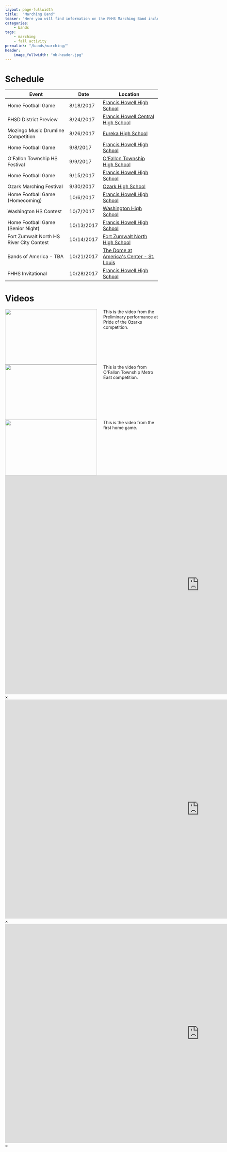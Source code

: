 ```yaml
---
layout: page-fullwidth
title:  "Marching Band"
teaser: "Here you will find information on the FHHS Marching Band including the schedule and videos."
categories:
    - bands
tags:
    - marching
    - fall activity
permalink: "/bands/marching/"
header:
    image_fullwidth: "mb-header.jpg"
---
```


# Schedule

Event | Date | Location
--- | --- | ---
Home Football Game | 8/18/2017 | [Francis Howell High School](https://www.google.com/maps/place/Francis+Howell+High+School/@38.7021906,-90.7164762,15z)
FHSD District Preview | 8/24/2017 | [Francis Howell Central High School](https://www.google.com/maps/place/Francis+Howell+North+High+School/@38.7618243,-90.5596178,15z)
Mozingo Music Drumline Competition | 8/26/2017 | [Eureka High School](https://www.google.com/maps/place/Eureka+High+School/@38.5155453,-90.6290997,15z)
Home Football Game | 9/8/2017 | [Francis Howell High School](https://www.google.com/maps/place/Francis+Howell+High+School/@38.7021906,-90.7164762,15z)
O'Fallon Township HS Festival | 9/9/2017 | [O'Fallon Township High School](https://www.google.com/maps/place/O'Fallon+Township+High+School/@38.5866357,-89.9013462,15z)
Home Football Game | 9/15/2017 | [Francis Howell High School](https://www.google.com/maps/place/Francis+Howell+High+School/@38.7021906,-90.7164762,15z)
Ozark Marching Festival | 9/30/2017 | [Ozark High School](https://www.google.com/maps/place/Ozark+High+School/@37.0318063,-93.2165775,15z)
Home Football Game (Homecoming) | 10/6/2017 | [Francis Howell High School](https://www.google.com/maps/place/Francis+Howell+High+School/@38.7021906,-90.7164762,15z)
Washington HS Contest | 10/7/2017 | [Washington High School](https://www.google.com/maps/place/Washington+High+School/@38.5479344,-91.0093225,15z)
Home Football Game (Senior Night) | 10/13/2017 | [Francis Howell High School](https://www.google.com/maps/place/Francis+Howell+High+School/@38.7021906,-90.7164762,15z)
Fort Zumwalt North HS River City Contest | 10/14/2017 | [Fort Zumwalt North High School](https://www.google.com/maps/place/North+High+School/@38.8198324,-90.6679017,15z)
Bands of America - TBA | 10/21/2017 | [The Dome at America's Center - St. Louis](https://www.google.com/maps/place/The+Dome+at+America's+Center/@38.6328287,-90.1885095,15z)
FHHS Invitational | 10/28/2017 | [Francis Howell High School](https://www.google.com/maps/place/Francis+Howell+High+School/@38.7021906,-90.7164762,15z)


# Videos
<div class="row">
  <div class="large-4 columns">
      <a href="#" data-reveal-id="videoModal1"><img src="https://i.ytimg.com/vi/D2EBdVEQKe0/hqdefault.jpg" width="303" height="182" alt=""/></a>
      This is the video from the Preliminary performance at Pride of the Ozarks competition.
  </div>
  <div class="large-4 columns">
      <a href="#" data-reveal-id="videoModal2"><img src="https://i.ytimg.com/vi/vjQ5kBxKHdE/maxresdefault.jpg" width="303" height="182" alt=""/></a>
      This is the video from O'Fallon Township Metro East competition.
  </div>
  <div class="large-4 columns">
      <a href="#" data-reveal-id="videoModal3"><img src="https://i.ytimg.com/vi/Pxw4wvZTcEY/hqdefault.jpg" width="303" height="182" alt=""/></a>
      This is the video from the first home game.
  </div>
</div>
<div id="videoModal1" class="reveal-modal large" data-reveal="">
  <div class="flex-video widescreen vimeo" style="display: block;">
    <iframe width="1280" height="720" src="http://www.youtube.com/embed/D2EBdVEQKe0" frameborder="0" allowfullscreen></iframe>
  </div>
  <a class="close-reveal-modal">&#215;</a>
</div>
<div id="videoModal2" class="reveal-modal large" data-reveal="">
  <div class="flex-video widescreen vimeo" style="display: block;">
    <iframe width="1280" height="720" src="http://www.youtube.com/embed/vjQ5kBxKHdE" frameborder="0" allowfullscreen></iframe>
  </div>
  <a class="close-reveal-modal">&#215;</a>
</div>
<div id="videoModal3" class="reveal-modal large" data-reveal="">
  <div class="flex-video widescreen vimeo" style="display: block;">
    <iframe width="1280" height="720" src="http://www.youtube.com/embed/Pxw4wvZTcEY" frameborder="0" allowfullscreen></iframe>
  </div>
  <a class="close-reveal-modal">&#215;</a>
</div>
